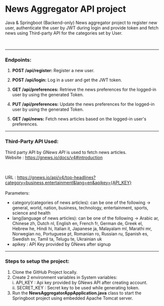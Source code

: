 # News Aggregator API project

Java & Springboot (Backend-only) News aggregator project to register new user, authenticate the user by JWT during login and provide token and fetch news using Third-party API for the categories set by User.

<br>
<hr>

### Endpoints:
1. <b>POST /api/register:</b> Register a new user.

2. <b>POST /api/login:</b> Log in a user and get the JWT token.

3. <b>GET /api/preferences:</b> Retrieve the news preferences for the logged-in user by using the generated Token.

4. <b>PUT /api/preferences:</b> Update the news preferences for the logged-in user by using the generated Token.

5. <b>GET /api/news:</b> Fetch news articles based on the logged-in user's preferences.

<hr>

### Third-Party API Used:

Third party API by <i>GNews API</i> is used to fetch news articles.<br>
Website : https://gnews.io/docs/v4#introduction

<br><br>
URL : https://gnews.io/api/v4/top-headlines?category=business,entertainment&lang=en&apikey={API_KEY}
<br><br>
Parameters:
  - category(categories of news articles): can be one of the following -> general, world, nation, business, technology, entertainment, sports, science and health
  -  lang(language of news articles): can be one of the following -> Arabic	ar,
Chinese	zh,
Dutch	nl,
English	en,
French	fr,
German	de,
Greek	el,
Hebrew	he,
Hindi	hi,
Italian	it,
Japanese	ja,
Malayalam	ml,
Marathi	mr,
Norwegian	no,
Portuguese	pt,
Romanian	ro,
Russian	ru,
Spanish	es,
Swedish	sv,
Tamil	ta,
Telugu	te,
Ukrainian	uk
  - apikey : API Key provided by GNews after signup


<hr>

### Steps to setup the project: <br>
1. Clone the GitHub Project locally.
2. Create 2 environment variables in System variables: <br>
  i.  API_KEY : Api key provided by GNews API after creating account. <br>
  ii. SECRET_KEY : Secret key to be used while generating token.
3. Run the <b>NewsAggregatorAppApplication.java</b> class to start the Springboot project using embedded Apache Tomcat server.
